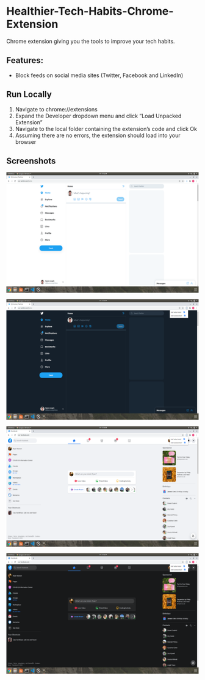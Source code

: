 # Healthier-Tech-Habits-Chrome-Extension
Chrome extension giving you the tools to improve your tech habits.


## Features:
* Block feeds on social media sites (Twitter, Facebook and LinkedIn)


## Run Locally
1. Navigate to chrome://extensions
2. Expand the Developer dropdown menu and click “Load Unpacked Extension”
3. Navigate to the local folder containing the extension’s code and click Ok
4. Assuming there are no errors, the extension should load into your browser


## Screenshots

![](resources/screenshots/twitter_light.png)

![](resources/screenshots/twitter_dark.png)

![](resources/screenshots/facebook_light.png)

![](resources/screenshots/facebook_dark.png)

